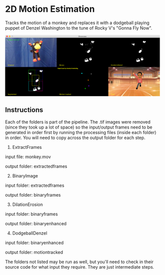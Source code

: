 
# 2D Motion Estimation

Tracks the motion of a monkey and replaces it with a dodgeball playing puppet of Denzel Washington to the tune of Rocky V's "Gonna Fly Now".

![alt text](./demo.png)

## Instructions

Each of the folders is part of the pipeline. The .tif images were removed (since they took up a lot of space) so the input/output frames need to be generated in order first by running the processing files (inside each folder) in order. You will need to copy across the output folder for each step.

1. ExtractFrames

input file: monkey.mov

output folder: extractedframes

2. BinaryImage

input folder: extractedframes

output folder: binaryframes

3. DilationErosion

input folder: binaryframes

output folder: binaryenhanced

4. DodgeballDenzel

input folder: binaryenhanced

output folder: motiontracked


The folders not listed may be run as well, but you'll need to check in their source code for what input they require. They are just intermediate steps.
